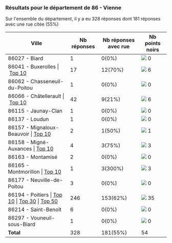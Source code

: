 ### Résultats pour le département de 86 - Vienne

Sur l'ensemble du département, il y a eu 328 réponses dont 181 réponses avec une rue citée (55%)

| Ville | Nb réponses | Nb réponses avec rue | Nb points noirs |
|-------------|-------------|----------------------|-----------------|
|86027 - Biard|1|0(0%)|<img src="../../img/bar_0.gif" />&nbsp;0|
|86041 - Buxerolles&nbsp;&#124;&nbsp;<a href='86041 - Buxerolles_top6.md'>Top 10</a>|17|12(70%)|<img src="../../img/bar_11.gif" />&nbsp;6|
|86062 - Chasseneuil-du-Poitou|1|0(0%)|<img src="../../img/bar_0.gif" />&nbsp;0|
|86066 - Châtellerault&nbsp;&#124;&nbsp;<a href='86066 - Châtellerault_top6.md'>Top 10</a>|42|9(21%)|<img src="../../img/bar_11.gif" />&nbsp;6|
|86115 - Jaunay-Clan|1|0(0%)|<img src="../../img/bar_0.gif" />&nbsp;0|
|86137 - Loudun|1|0(0%)|<img src="../../img/bar_0.gif" />&nbsp;0|
|86157 - Mignaloux-Beauvoir&nbsp;&#124;&nbsp;<a href='86157 - Mignaloux-Beauvoir_top1.md'>Top 10</a>|2|1(50%)|<img src="../../img/bar_1.gif" />&nbsp;1|
|86158 - Migné-Auxances&nbsp;&#124;&nbsp;<a href='86158 - Migné-Auxances_top3.md'>Top 10</a>|4|3(75%)|<img src="../../img/bar_5.gif" />&nbsp;3|
|86163 - Montamisé|2|0(0%)|<img src="../../img/bar_0.gif" />&nbsp;0|
|86165 - Montmorillon&nbsp;&#124;&nbsp;<a href='86165 - Montmorillon_top3.md'>Top 10</a>|1|3(300%)|<img src="../../img/bar_5.gif" />&nbsp;3|
|86177 - Neuville-de-Poitou|3|0(0%)|<img src="../../img/bar_0.gif" />&nbsp;0|
|86194 - Poitiers&nbsp;&#124;&nbsp;<a href='86194 - Poitiers_top10.md'>Top 10</a>&nbsp;&#124;&nbsp;<a href='86194 - Poitiers_top30.md'>Top 30</a>&nbsp;&#124;&nbsp;<a href='86194 - Poitiers_top35.md'>Top 50</a>|246|153(62%)|<img src="../../img/bar_64.gif" />&nbsp;35|
|86214 - Saint-Benoît|6|0(0%)|<img src="../../img/bar_0.gif" />&nbsp;0|
|86297 - Vouneuil-sous-Biard|1|0(0%)|<img src="../../img/bar_0.gif" />&nbsp;0|
| **Total** |328|181(55%)|54|
